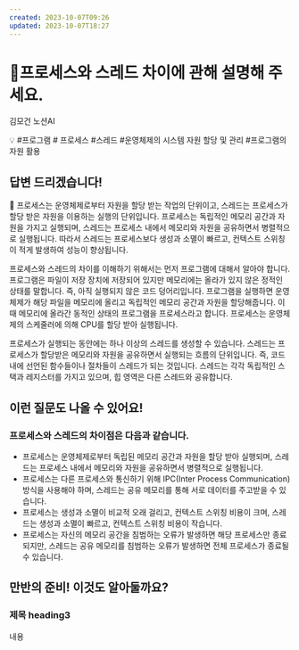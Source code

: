 ```yaml
---
created: 2023-10-07T09:26
updated: 2023-10-07T18:27
---
```

# 🤔프로세스와 스레드 차이에 관해 설명해 주세요.

김모건 노션AI

💡 #프로그램 # 프로세스 #스레드 #운영체제의 시스템 자원 할당 및 관리 #프로그램의 자원 활용

## 답변 드리겠습니다!

<aside>
📌 프로세스는 운영체제로부터 자원을 할당 받는 작업의 단위이고, 스레드는 프로세스가 할당 받은 자원을 이용하는 실행의 단위입니다. 프로세스는 독립적인 메모리 공간과 자원을 가지고 실행되며, 스레드는 프로세스 내에서 메모리와 자원을 공유하면서 병렬적으로 실행됩니다. 따라서 스레드는 프로세스보다 생성과 소멸이 빠르고, 컨텍스트 스위칭이 적게 발생하여 성능이 향상됩니다.

</aside>

프로세스와 스레드의 차이를 이해하기 위해서는 먼저 프로그램에 대해서 알아야 합니다. 프로그램은 파일이 저장 장치에 저장되어 있지만 메모리에는 올라가 있지 않은 정적인 상태를 말합니다. 즉, 아직 실행되지 않은 코드 덩어리입니다. 프로그램을 실행하면 운영체제가 해당 파일을 메모리에 올리고 독립적인 메모리 공간과 자원을 할당해줍니다. 이때 메모리에 올라간 동적인 상태의 프로그램을 프로세스라고 합니다. 프로세스는 운영체제의 스케줄러에 의해 CPU를 할당 받아 실행됩니다.

프로세스가 실행되는 동안에는 하나 이상의 스레드를 생성할 수 있습니다. 스레드는 프로세스가 할당받은 메모리와 자원을 공유하면서 실행되는 흐름의 단위입니다. 즉, 코드 내에 선언된 함수들이나 절차들이 스레드가 되는 것입니다. 스레드는 각각 독립적인 스택과 레지스터를 가지고 있으며, 힙 영역은 다른 스레드와 공유합니다.

## **이런 질문도 나올 수 있어요!**

### 프로세스와 스레드의 차이점은 다음과 같습니다.

- 프로세스는 운영체제로부터 독립된 메모리 공간과 자원을 할당 받아 실행되며, 스레드는 프로세스 내에서 메모리와 자원을 공유하면서 병렬적으로 실행됩니다.
- 프로세스는 다른 프로세스와 통신하기 위해 IPC(Inter Process Communication) 방식을 사용해야 하며, 스레드는 공유 메모리를 통해 서로 데이터를 주고받을 수 있습니다.
- 프로세스는 생성과 소멸이 비교적 오래 걸리고, 컨텍스트 스위칭 비용이 크며, 스레드는 생성과 소멸이 빠르고, 컨텍스트 스위칭 비용이 작습니다.
- 프로세스는 자신의 메모리 공간을 침범하는 오류가 발생하면 해당 프로세스만 종료되지만, 스레드는 공유 메모리를 침범하는 오류가 발생하면 전체 프로세스가 종료될 수 있습니다.

## **만반의 준비! 이것도 알아둘까요?**

### **제목 heading3**

내용